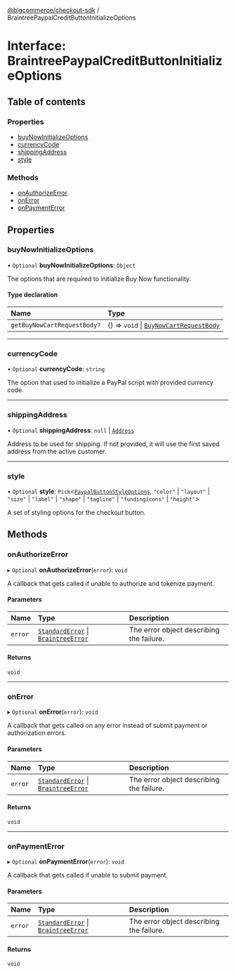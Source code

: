 [@bigcommerce/checkout-sdk](../README.md) / BraintreePaypalCreditButtonInitializeOptions

# Interface: BraintreePaypalCreditButtonInitializeOptions

## Table of contents

### Properties

- [buyNowInitializeOptions](BraintreePaypalCreditButtonInitializeOptions.md#buynowinitializeoptions)
- [currencyCode](BraintreePaypalCreditButtonInitializeOptions.md#currencycode)
- [shippingAddress](BraintreePaypalCreditButtonInitializeOptions.md#shippingaddress)
- [style](BraintreePaypalCreditButtonInitializeOptions.md#style)

### Methods

- [onAuthorizeError](BraintreePaypalCreditButtonInitializeOptions.md#onauthorizeerror)
- [onError](BraintreePaypalCreditButtonInitializeOptions.md#onerror)
- [onPaymentError](BraintreePaypalCreditButtonInitializeOptions.md#onpaymenterror)

## Properties

### buyNowInitializeOptions

• `Optional` **buyNowInitializeOptions**: `Object`

The options that are required to initialize Buy Now functionality.

#### Type declaration

| Name | Type |
| :------ | :------ |
| `getBuyNowCartRequestBody?` | () => `void` \| [`BuyNowCartRequestBody`](BuyNowCartRequestBody.md) |

___

### currencyCode

• `Optional` **currencyCode**: `string`

The option that used to initialize a PayPal script with provided currency code.

___

### shippingAddress

• `Optional` **shippingAddress**: ``null`` \| [`Address`](Address.md)

Address to be used for shipping.
If not provided, it will use the first saved address from the active customer.

___

### style

• `Optional` **style**: `Pick`<[`PaypalButtonStyleOptions`](PaypalButtonStyleOptions.md), ``"color"`` \| ``"layout"`` \| ``"size"`` \| ``"label"`` \| ``"shape"`` \| ``"tagline"`` \| ``"fundingicons"`` \| ``"height"``\>

A set of styling options for the checkout button.

## Methods

### onAuthorizeError

▸ `Optional` **onAuthorizeError**(`error`): `void`

A callback that gets called if unable to authorize and tokenize payment.

#### Parameters

| Name | Type | Description |
| :------ | :------ | :------ |
| `error` | [`StandardError`](../classes/StandardError.md) \| [`BraintreeError`](BraintreeError.md) | The error object describing the failure. |

#### Returns

`void`

___

### onError

▸ `Optional` **onError**(`error`): `void`

A callback that gets called on any error instead of submit payment or authorization errors.

#### Parameters

| Name | Type | Description |
| :------ | :------ | :------ |
| `error` | [`StandardError`](../classes/StandardError.md) \| [`BraintreeError`](BraintreeError.md) | The error object describing the failure. |

#### Returns

`void`

___

### onPaymentError

▸ `Optional` **onPaymentError**(`error`): `void`

A callback that gets called if unable to submit payment.

#### Parameters

| Name | Type | Description |
| :------ | :------ | :------ |
| `error` | [`StandardError`](../classes/StandardError.md) \| [`BraintreeError`](BraintreeError.md) | The error object describing the failure. |

#### Returns

`void`
